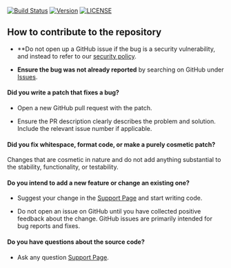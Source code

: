 [![Build Status](https://travis-ci.com/Luke270601/SEM-SET08103.svg?branch=release)](https://travis-ci.com/Luke270601/SEM-SET08103)
[![Version](https://img.shields.io/github/release/CamyH/SEM-SET08103/all.svg?style=flat-square)](https://github.com/CamyH/SEM-SET08103/releases)
[![LICENSE](https://img.shields.io/github/license/CamyH/SEM-SET08103.svg?style=flat-square)](https://github.com/CamyH/SEM-SET08103/blob/master/LICENSE)

## How to contribute to the repository

* **Do not open up a GitHub issue if the bug is a security vulnerability, and instead to refer to our [security policy](https://github.com/Luke270601/SEM-SET08103/blob/main/SECURITY.md).

* **Ensure the bug was not already reported** by searching on GitHub under [Issues](https://github.com/Luke270601/SEM-SET08103/issues).


#### **Did you write a patch that fixes a bug?**

* Open a new GitHub pull request with the patch.

* Ensure the PR description clearly describes the problem and solution. Include the relevant issue number if applicable.


#### **Did you fix whitespace, format code, or make a purely cosmetic patch?**

Changes that are cosmetic in nature and do not add anything substantial to the stability, functionality, or testability.

#### **Do you intend to add a new feature or change an existing one?**

* Suggest your change in the [Support Page](https://github.com/Luke270601/SEM-SET08103/blob/main/SUPPORT.md) and start writing code.

* Do not open an issue on GitHub until you have collected positive feedback about the change. GitHub issues are primarily intended for bug reports and fixes.

#### **Do you have questions about the source code?**

* Ask any question [Support Page](https://github.com/Luke270601/SEM-SET08103/blob/main/SUPPORT.md).

